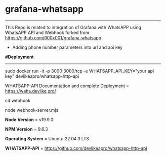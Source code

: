 # grafana-whatsapp
**************************
This Repo is related to integration of Grafana with WhatsAPP using WhatsAPP API and Webhook
forked from https://github.com/000x001/grafana-whatsapp

- Adding phone number parameters into url and api key

**#Deployment**
**************************

sudo docker run -it -p 3000:3000/tcp -e WHATSAPP_API_KEY="your api key" devlikeapro/whatsapp-http-api

WHATSAPP-API Documentation and complete Deployment = https://waha.devlike.pro/

cd webhook

node webhook-server.mjs

**Node Version** = v19.9.0

**NPM Version** = 9.6.3

**Operating System** = Ubuntu 22.04.3 LTS

**WHATSAPP-API** = https://github.com/devlikeapro/whatsapp-http-api

